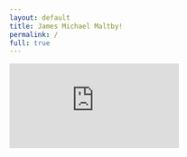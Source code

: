 ```yaml
---
layout: default
title: James Michael Maltby!
permalink: /
full: true
---
```


<div class="jmm-video">
    <iframe src="https://player.vimeo.com/video/292610656" frameborder="0" allowfullscreen></iframe>
</div>
